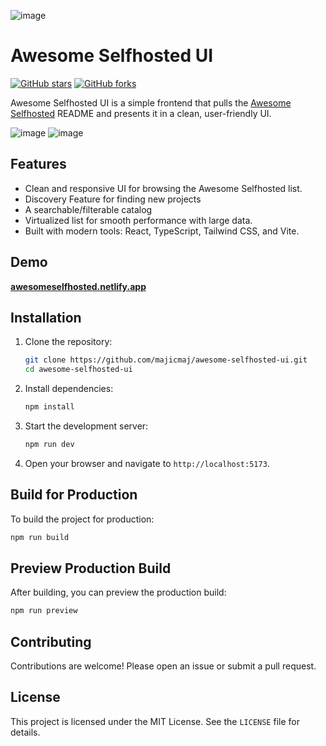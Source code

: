 ![image](https://github.com/user-attachments/assets/721bc5be-f2e6-4de9-85e2-fd74b8b9f200)
# Awesome Selfhosted UI

[![GitHub stars](https://img.shields.io/github/stars/majicmaj/awesome-selfhosted-ui?style=social)](https://github.com/majicmaj/awesome-selfhosted-ui/stargazers)
[![GitHub forks](https://img.shields.io/github/forks/majicmaj/awesome-selfhosted-ui?style=social)](https://github.com/majicmaj/awesome-selfhosted-ui/network)

Awesome Selfhosted UI is a simple frontend that pulls the [Awesome Selfhosted](https://github.com/awesome-selfhosted/awesome-selfhosted) README and presents it in a clean, user-friendly UI.

![image](https://github.com/user-attachments/assets/459c09fd-9d7c-45e4-8cd1-c4cf0a2bb0b3)
![image](https://github.com/user-attachments/assets/14c5c80f-95a0-48ac-a651-c512520440d3)

## Features
- Clean and responsive UI for browsing the Awesome Selfhosted list.
- Discovery Feature for finding new projects
- A searchable/filterable catalog 
- Virtualized list for smooth performance with large data.
- Built with modern tools: React, TypeScript, Tailwind CSS, and Vite.

## Demo
 **[awesomeselfhosted.netlify.app](awesomeselfhosted.netlify.app)**

## Installation

1. Clone the repository:
   ```bash
   git clone https://github.com/majicmaj/awesome-selfhosted-ui.git
   cd awesome-selfhosted-ui
   ```

2. Install dependencies:
   ```bash
   npm install
   ```

3. Start the development server:
   ```bash
   npm run dev
   ```

4. Open your browser and navigate to `http://localhost:5173`.

## Build for Production

To build the project for production:
```bash
npm run build
```

## Preview Production Build

After building, you can preview the production build:
```bash
npm run preview
```

## Contributing

Contributions are welcome! Please open an issue or submit a pull request.

## License

This project is licensed under the MIT License. See the `LICENSE` file for details.
